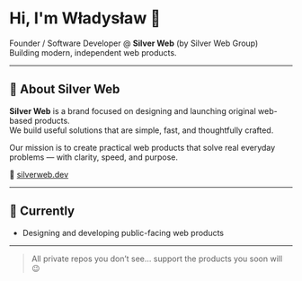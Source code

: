 # Hi, I'm Władysław 👋

Founder / Software Developer @ **Silver Web** (by Silver Web Group)  
Building modern, independent web products.

---

## 🧩 About Silver Web

**Silver Web** is a brand focused on designing and launching original web-based products.  
We build useful solutions that are simple, fast, and thoughtfully crafted.

Our mission is to create practical web products that solve real everyday problems — with clarity, speed, and purpose.

🔗 [silverweb.dev](https://silverweb.dev)

---

## 🚀 Currently

- Designing and developing public-facing web products

---

> All private repos you don’t see… support the products you soon will 😉
